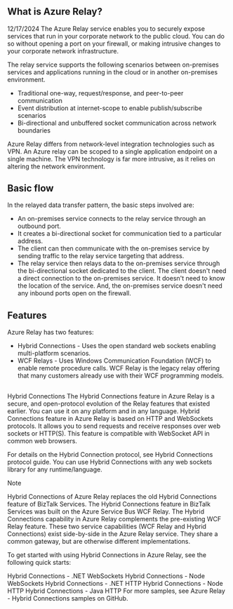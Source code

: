 # **[](https://learn.microsoft.com/en-us/azure/azure-relay/relay-what-is-it)**

## What is Azure Relay?

12/17/2024
The Azure Relay service enables you to securely expose services that run in your corporate network to the public cloud. You can do so without opening a port on your firewall, or making intrusive changes to your corporate network infrastructure.

The relay service supports the following scenarios between on-premises services and applications running in the cloud or in another on-premises environment.

- Traditional one-way, request/response, and peer-to-peer communication
- Event distribution at internet-scope to enable publish/subscribe scenarios
- Bi-directional and unbuffered socket communication across network boundaries

Azure Relay differs from network-level integration technologies such as VPN. An Azure relay can be scoped to a single application endpoint on a single machine. The VPN technology is far more intrusive, as it relies on altering the network environment.

## Basic flow

In the relayed data transfer pattern, the basic steps involved are:

- An on-premises service connects to the relay service through an outbound port.
- It creates a bi-directional socket for communication tied to a particular address.
- The client can then communicate with the on-premises service by sending traffic to the relay service targeting that address.
- The relay service then relays data to the on-premises service through the bi-directional socket dedicated to the client. The client doesn't need a direct connection to the on-premises service. It doesn't need to know the location of the service. And, the on-premises service doesn't need any inbound ports open on the firewall.

## Features

Azure Relay has two features:

- Hybrid Connections - Uses the open standard web sockets enabling multi-platform scenarios.
- WCF Relays - Uses Windows Communication Foundation (WCF) to enable remote procedure calls. WCF Relay is the legacy relay offering that many customers already use with their WCF programming models.

##

Hybrid Connections
The Hybrid Connections feature in Azure Relay is a secure, and open-protocol evolution of the Relay features that existed earlier. You can use it on any platform and in any language. Hybrid Connections feature in Azure Relay is based on HTTP and WebSockets protocols. It allows you to send requests and receive responses over web sockets or HTTP(S). This feature is compatible with WebSocket API in common web browsers.

For details on the Hybrid Connection protocol, see Hybrid Connections protocol guide. You can use Hybrid Connections with any web sockets library for any runtime/language.

 Note

Hybrid Connections of Azure Relay replaces the old Hybrid Connections feature of BizTalk Services. The Hybrid Connections feature in BizTalk Services was built on the Azure Service Bus WCF Relay. The Hybrid Connections capability in Azure Relay complements the pre-existing WCF Relay feature. These two service capabilities (WCF Relay and Hybrid Connections) exist side-by-side in the Azure Relay service. They share a common gateway, but are otherwise different implementations.

To get started with using Hybrid Connections in Azure Relay, see the following quick starts:

Hybrid Connections - .NET WebSockets
Hybrid Connections - Node WebSockets
Hybrid Connections - .NET HTTP
Hybrid Connections - Node HTTP
Hybrid Connections - Java HTTP
For more samples, see Azure Relay - Hybrid Connections samples on GitHub.
